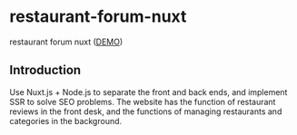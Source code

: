 # restaurant-forum-nuxt

restaurant forum nuxt ([DEMO](https://restaurant-forum-nuxt.vercel.app))


## Introduction

Use Nuxt.js + Node.js to separate the front and back ends, and implement SSR to solve SEO problems. 
The website has the function of restaurant reviews in the front desk, and the functions of managing restaurants and categories in the background.
